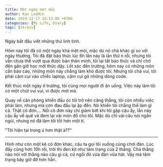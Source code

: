 ```yaml
---
title: Một ngày mệt mỏi
author: Kan LeeMin
date: 2019-12-17 18:13:00 +0700
categories: [My Life, Diary]
tags: [stress]
---
```


Ngày bắt đầu viết những thứ linh tinh.

Hôm nay tôi đã có một ngày khá mệt mỏi, mặc dù nó chả khác gì so với ngày thường. Tôi đã đặt báo thức lúc 6h lần này là lần thứ n rồi, nhưng tôi vẫn chưa thể vượt qua được bản thân mình, tôi lại tắt báo thức và chỉ chờ đến gần giờ học mới thức dậy. Lết xác đến trường, hôm nay có những môn cần báo cáo, những môn này chẳng làm khó được tôi. Nhưng tôi chả vui, tôi phải cặm cụi vào chiếc laptop, cặm cụi gõ những dòng code.

Kết thúc một ngày ở trường, tôi cùng mọi người đi ăn uống. Việc này làm tôi có một chút vui vui, vì được mời mà.

Quay về căn phòng khiến đầu óc tôi trở nên căng thẳng, tôi còn nhiều việc phải làm, nhưng mà cơn đau đầu lại ập đến. Nó khiến tôi chẳng thế làm gì cả. Thật cô đơn....
Nổi cô đơn này chỉ giảm bớt khi tôi gặp cậu ấy, lần này cậu ấy về quê và đem lại vài món đồ cho tôi. Mặc dù chỉ vài câu nói ngắn ngủi, nhưng nó đã làm tôi tốt hơn một tí.

"Tôi hiện tại trong ú hơn thật à??"

---

Hình như còn một kẻ cô đơn khác, cậu ta gọi tôi xuống cùng chơi đàn. Lúc đấy cũng hơn 10h rồi, trời thì đen kịt như tâm trạng của 2 thằng. Chả thằng nào nói với thằng nào câu gì cả, cứ ngồi đó vừa đàn vừa hát. Vậy mà tâm trạng bây giờ đỡ hơn hẳn.